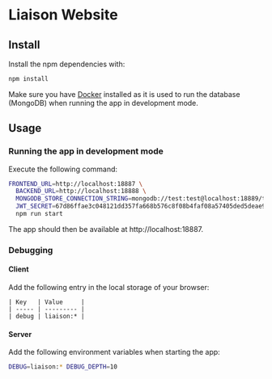 # Liaison Website

## Install

Install the npm dependencies with:

```sh
npm install
```

Make sure you have [Docker](https://www.docker.com/) installed as it is used to run the database (MongoDB) when running the app in development mode.

## Usage

### Running the app in development mode

Execute the following command:

```sh
FRONTEND_URL=http://localhost:18887 \
  BACKEND_URL=http://localhost:18888 \
  MONGODB_STORE_CONNECTION_STRING=mongodb://test:test@localhost:18889/test \
  JWT_SECRET=67d86ffae3c048121dd357fa668b576c8f08b4faf08a57405ded5deae9a7e8f1dec98d35f3bbf4284dbab00fe3341dbc45890baa4a7c5dcc83499ffafb8bd6bb \
  npm run start
```

The app should then be available at http://localhost:18887.

### Debugging

#### Client

Add the following entry in the local storage of your browser:

```
| Key   | Value     |
| ----- | --------- |
| debug | liaison:* |
```

#### Server

Add the following environment variables when starting the app:

```sh
DEBUG=liaison:* DEBUG_DEPTH=10
```
